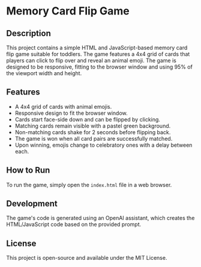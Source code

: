 # Memory Card Flip Game

## Description

This project contains a simple HTML and JavaScript-based memory card flip game suitable for toddlers. The game features a 4x4 grid of cards that players can click to flip over and reveal an animal emoji. The game is designed to be responsive, fitting to the browser window and using 95% of the viewport width and height.

## Features

- A 4x4 grid of cards with animal emojis.
- Responsive design to fit the browser window.
- Cards start face-side down and can be flipped by clicking.
- Matching cards remain visible with a pastel green background.
- Non-matching cards shake for 2 seconds before flipping back.
- The game is won when all card pairs are successfully matched.
- Upon winning, emojis change to celebratory ones with a delay between each.

## How to Run

To run the game, simply open the `index.html` file in a web browser.

## Development

The game's code is generated using an OpenAI assistant, which creates the HTML/JavaScript code based on the provided prompt.

## License

This project is open-source and available under the MIT License.

